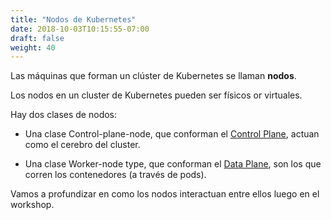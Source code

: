 ```yaml
---
title: "Nodos de Kubernetes"
date: 2018-10-03T10:15:55-07:00
draft: false
weight: 40
---
```


Las máquinas que forman un clúster de Kubernetes se llaman **nodos**.

Los nodos en un cluster de Kubernetes pueden ser físicos or virtuales.  

Hay dos clases de nodos:

* Una clase Control-plane-node, que conforman el [Control Plane](../../architecture/architecture_control), actuan como el cerebro del cluster.

* Una clase Worker-node type, que conforman el [Data Plane](../../architecture/architecture_worker), son los que corren los contenedores (a través de pods).

Vamos a profundizar en como los nodos interactuan entre ellos luego en el workshop.
